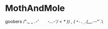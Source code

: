 # MothAndMole
goobers
          /"*._         _
      .-*'`    `*-.._.-'/
    < * ))     ,       ( 
      `*-._`._(__.--*"`.\
